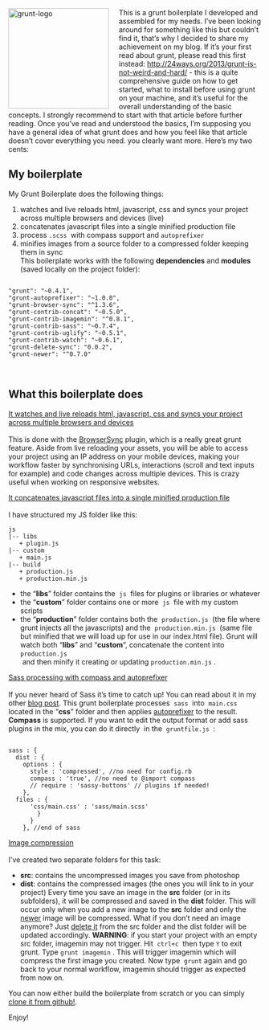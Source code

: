 
<img src="/images/blog/grunt-logo.svg" alt="grunt-logo" style="float:left;width:200px;margin:0 20px 0 0" class="cover" />
This is a grunt boilerplate I developed and assembled for my needs. I’ve been looking around for something like this but couldn’t find it, that’s why I decided to share my achievement on my blog.
 If it’s your first read about grunt, please read this first instead: <a href="http://24ways.org/2013/grunt-is-not-weird-and-hard/">http://24ways.org/2013/grunt-is-not-weird-and-hard/</a> - this is a quite comprehensive guide on
 how to get started, what to install before using grunt on your machine, and it’s useful for the overall understanding of the basic concepts. I strongly recommend to start with that article before further reading.
 Once you’ve read and understood the basics, I’m supposing you have a general idea of what grunt does and how you feel like that article doesn’t cover everything you need. you clearly want more.
 <!--more-->
 Here’s my two cents:

 <h2>My boilerplate</h2>
 My Grunt Boilerplate does the following things:

 1) watches and live reloads html, javascript, css and syncs your project across multiple browsers and devices (live) <br>
 2) concatenates javascript files into a single minified production file <br>
 3) process <code class="language-markup">.scss</code>  with compass support and  <code class="language-markup">autoprefixer</code> <br>
 4) minifies images from a source folder to a compressed folder keeping them in sync <br>
 This boilerplate works with the following <strong>dependencies</strong> and <strong>modules</strong> (saved locally on the project folder):

<pre class="language-markup">
<code class="language-markup">
"grunt": "~0.4.1",
"grunt-autoprefixer": "~1.0.0",
"grunt-browser-sync": "^1.3.6",
"grunt-contrib-concat": "~0.5.0",
"grunt-contrib-imagemin": "^0.8.1",
"grunt-contrib-sass": "~0.7.4",
"grunt-contrib-uglify": "~0.5.1",
"grunt-contrib-watch": "~0.6.1",
"grunt-delete-sync": "0.0.2",
"grunt-newer": "^0.7.0"</code></pre><br>

 <h2>What this boilerplate does</h2>
 <span style="text-decoration: underline;">It watches and live reloads html, javascript, css and syncs your project across multiple browsers and devices</span><br> <br>
 This is done with the <a href="http://www.browsersync.io/">BrowserSync</a> plugin, which is a really great grunt feature. Aside from live reloading your assets, you will be able to access your project using an IP address on
 your mobile devices, making your workflow faster by synchronising URLs, interactions (scroll and text inputs for example) and code changes across multiple devices. This is crazy useful when working on responsive websites.

 <span style="text-decoration: underline;">It concatenates javascript files into a single minified production file</span> <br><br>
 I have structured my JS folder like this:

<pre class="language-markup"><code class="language-markup">js
|-- libs
   + plugin.js
|-- custom
   + main.js
|-- build
   + production.js
   + production.min.js</code></pre>
 - the “<strong>libs</strong>” folder contains the  <code class="language-markup">js</code>  files for plugins or libraries or whatever
- the “<strong>custom</strong>” folder contains one or more  <code class="language-markup">js</code>  file with my custom scripts
- the “<strong>production</strong>” folder contains both the  <code class="language-markup">production.js</code>  (the file where grunt injects all the javascripts) and the  <code class="language-markup">production.min.js</code> 
 (same file but minified that we will load up for use in our index.html file).
 Grunt will watch both “<strong>libs</strong>” and “<strong>custom</strong>”, concatenate the content into  <code class="language-markup">production.js </code> and then minify it creating or
  updating  <code class="language-markup">production.min.js</code> .

<span style="text-decoration: underline;">Sass processing with compass and autoprefixer</span><br><br>
 If you never heard of Sass it’s time to catch up! You can read about it in my other <a href="http://valeriopierbattista.com/blog/using-sass-and-compass-how-to-set-up-your-work-environment-and-your-project-folders-for-windows/">blog post</a>.
  This grunt boilerplate processes  <code class="language-markup">sass</code>  into  <code class="language-markup">main.css</code>  located in the “<strong>css</strong>” folder
   and then applies <a href="https://github.com/postcss/autoprefixer">autoprefixer</a> to the result. <strong>Compass</strong> is supported. If you want to edit the output format or add sass
    plugins in the mix, you can do it directly  in the  <code class="language-markup">gruntfile.js</code>  :

<pre class="language-javascript">
<code class="language-javascript">
sass : {
  dist : {
    options : {
      style : 'compressed', //no need for config.rb
      compass : 'true', //no need to @import compass
      // require : 'sassy-buttons' // plugins if needed!
    },
  files : {
      'css/main.css' : 'sass/main.scss'
        }
      }
    }, //end of sass
</code></pre>

 <span style="text-decoration: underline;">Image compression</span> <br><br>
 I've created two separate folders for this task:
 - <strong>src</strong>: contains the uncompressed images you save from photoshop
- <strong>dist</strong>: contains the compressed images (the ones you will link to in your project)
 Every time you save an image in the <strong>src</strong> folder (or in its subfolders), it will be compressed and saved in the <strong>dist</strong> folder. This will occur only when you add a new image to the <strong>src</strong>
  folder and only the <a href="https://github.com/tschaub/grunt-newer">newer</a> image will be compressed. What if you don’t need an image anymore? Just <a href="https://github.com/taylorcode/grunt-delete-sync">delete it</a>
  from the src folder and the dist folder will be updated accordingly.
 <strong>WARNING</strong>: if you start your project with an empty src folder, imagemin may not trigger.
 Hit  <code class="language-markup">ctrl+c</code>  then type  <code class="language-markup">Y</code> to exit grunt. Type  <code class="language-markup">grunt imagemin</code> .
  This will trigger imagemin which will compress the first image you created. Now type  <code class="language-markup">grunt</code> again and go back to your normal workflow, imagemin should trigger as expected from now on.

You can now either build the boilerplate from scratch or you can simply
<a href="https://github.com/vlrprbttst/grunt-boilerplate" target="_blank"> clone it from <i class="fa fa-github"></i> github!</a>.

Enjoy!
